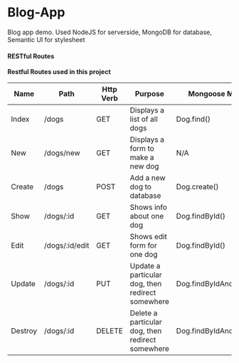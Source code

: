 # Blog-App
Blog app demo. Used NodeJS for serverside, MongoDB for database, Semantic UI for stylesheet

<!DOCTYPE html>
<html lang="en">
<head>
    <meta charset="UTF-8">
    <meta name="viewport" content="width=device-width, initial-scale=1.0">
    <link rel="stylesheet" href="https://maxcdn.bootstrapcdn.com/bootstrap/3.3.7/css/bootstrap.min.css">
</head>
<body>
<div class="container">
    <div class="row">
        <div class="col-lg-12">
            <div class="jumbotron">
                <h4>RESTful Routes</h4>
                <p><strong>Restful Routes used in this project</strong></p>
            </div>
        </div>
        <table class="table table-hover table-bordered">
            <thead>
                <tr>
                    <th>Name</th>
                    <th>Path</th>
                    <th>Http Verb</th>
                    <th>Purpose</th>
                    <th>Mongoose Method</th>
                </tr>
            </thead>
            <tbody>
                <tr>
                    <td>Index</td>
                    <td>/dogs</td>
                    <td>GET</td>
                    <td>Displays a list of all dogs</td>
                    <td>Dog.find()</td>
                </tr>
                <tr class="success">
                    <td>New</td>
                    <td>/dogs/new</td>
                    <td>GET</td>
                    <td>Displays a form to make a new dog</td>
                    <td>N/A</td>
                </tr>
                <tr class="success">
                    <td>Create</td>
                    <td>/dogs</td>
                    <td>POST</td>
                    <td>Add a new dog to database</td>
                    <td>Dog.create()</td>
                </tr>
                <tr class="info">
                    <td>Show</td>
                    <td>/dogs/:id</td>
                    <td>GET</td>
                    <td>Shows info about one dog</td>
                    <td>Dog.findById()</td>
                </tr>
                <tr class="warning">
                    <td>Edit</td>
                    <td>/dogs/:id/edit</td>
                    <td>GET</td>
                    <td>Shows edit form for one dog</td>
                    <td>Dog.findById()</td>
                </tr>
                <tr class="warning">
                    <td>Update</td>
                    <td>/dogs/:id</td>
                    <td>PUT</td>
                    <td>Update a particular dog, then redirect somewhere</td>
                    <td>Dog.findByIdAndUpdate()</td>
                </tr>
                <tr class="danger">
                    <td>Destroy</td>
                    <td>/dogs/:id</td>
                    <td>DELETE</td>
                    <td>Delete a particular dog, then redirect somewhere</td>
                    <td>Dog.findByIdAndRemove()</td>
                </tr>
            </tbody>
        </table>
    </div>
</div> 

</body>
</html>
